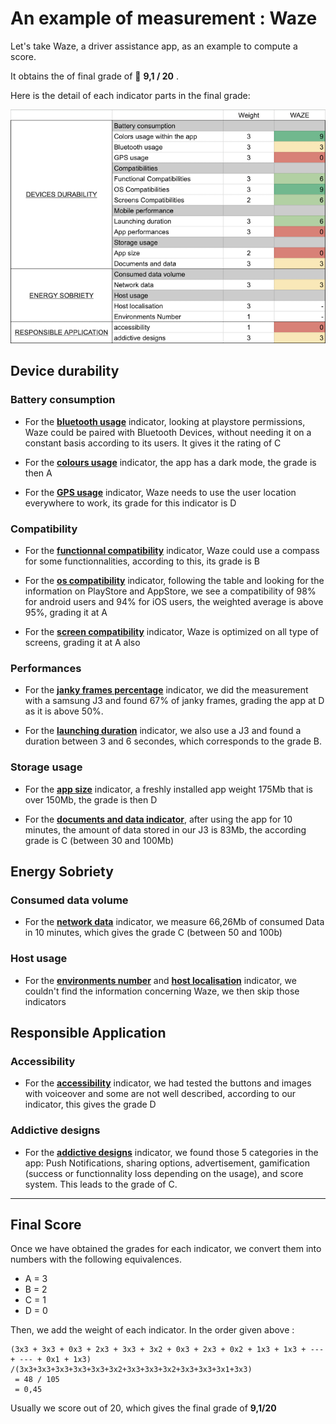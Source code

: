 # An example of measurement : Waze

Let's take Waze, a driver assistance app, as an example to compute a score.

It obtains the of final grade of 🔴 **9,1 / 20** . 

Here is the detail of each indicator parts in the final grade:

![](./assets/WazeScore.png)

## Device durability

### Battery consumption

- For the [**bluetooth usage**][1] indicator, looking at playstore permissions, Waze could be paired with Bluetooth Devices, without needing it on a constant basis according to its users. It gives it the rating of C

- For the [**colours usage**][2] indicator, the app has a dark mode, the grade is then A

- For the [**GPS usage**][3] indicator, Waze needs to use the user location everywhere to work, its grade for this indicator is D

### Compatibility

- For the [**functionnal compatibility**][4] indicator, Waze could use a compass for some functionnalities, according to this, its grade is B

- For the [**os compatibility**][5] indicator, following the table and looking for the information on PlayStore and AppStore, we see a compatibility of 98% for android users and 94% for iOS users, the weighted average is above 95%, grading it at A

- For the [**screen compatibility**][6] indicator, Waze is optimized on all type of screens, grading it at A also

### Performances

- For the [**janky frames percentage**][7] indicator, we did the measurement with a samsung J3 and found 67% of janky frames, grading the app at D as it is above 50%.

- For the [**launching duration**][8] indicator, we also use a J3 and found a duration between 3 and 6 secondes, which corresponds to the grade B.

### Storage usage

- For the [**app size**][9] indicator, a freshly installed app weight 175Mb that is over 150Mb, the grade is then D

- For the [**documents and data indicator**][10], after using the app for 10 minutes, the amount of data stored in our J3 is 83Mb, the according grade is C (between 30 and 100Mb)

## Energy Sobriety

### Consumed data volume

- For the [**network data**][11] indicator, we measure 66,26Mb of consumed Data in 10 minutes, which gives the grade C (between 50 and 100b)

### Host usage

- For the [**environments number**][12] and [**host localisation**](energySobriety/hostUsage/hostLocalisation.md) indicator, we couldn't find the information concerning Waze, we then skip those indicators

## Responsible Application

### Accessibility

- For the [**accessibility**][13] indicator, we had tested the buttons and images with voiceover and some are not well described, according to our indicator, this gives the grade D

### Addictive designs

- For the [**addictive designs**][14] indicator, we found those 5 categories in the app: Push Notifications, sharing options, advertisement, gamification (success or functionnality loss depending on the usage), and score system. This leads to the grade of C.

---

## Final Score

Once we have obtained the grades for each indicator, we convert them into numbers with the following equivalences.

- A = 3
- B = 2
- C = 1
- D = 0

Then, we add the weight of each indicator. In the order given above :

```
(3x3 + 3x3 + 0x3 + 2x3 + 3x3 + 3x2 + 0x3 + 2x3 + 0x2 + 1x3 + 1x3 + --- + --- + 0x1 + 1x3) /(3x3+3x3+3x3+3x3+3x3+3x2+3x3+3x3+3x2+3x3+3x3+3x1+3x3) 
 = 48 / 105 
 = 0,45
```

Usually we score out of 20, which gives the final grade of **9,1/20**

[1]: devicesDurability/batteryConsumption/bluetoothUsage.md
[2]: devicesDurability/batteryConsumption/coloursUsage.md
[3]: devicesDurability/batteryConsumption/gpsUsage.md
[4]: devicesDurability/compatibility/functionalCompatibility.md
[5]: devicesDurability/compatibility/osCompatibility.md
[6]: devicesDurability/compatibility/screensCompatibility.md
[7]: devicesDurability/performances/jankyFramesPercentage.md
[8]: devicesDurability/performances/launchingDuration.md
[9]: devicesDurability/storageUsage/appSize.md
[10]: devicesDurability/storageUsage/documentsAndData.md
[11]: energySobriety/consumedDataVolume/networkData.md
[12]: energySobriety/hostUsage/environmentsNumber.md
[13]: responsibleApplication/accessibility/accessibility.md
[14]: responsibleApplication/addictiveDesigns/addictiveDesigns.md